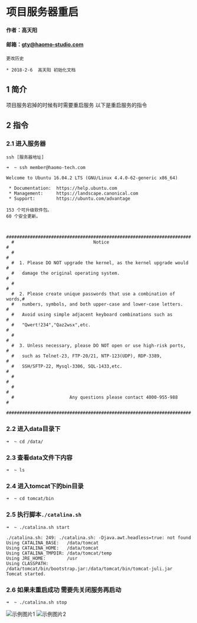 # 项目服务器重启

#### 作者：高天阳
#### 邮箱：gty@haomo-studio.com

```
更改历史

* 2018-2-6  高天阳	初始化文档

```
## 1 简介

项目服务宕掉的时候有时需要重启服务 以下是重启服务的指令

## 2 指令

### 2.1 进入服务器

```angular2html
ssh [服务器地址]
```

```angular2html
➜  ~ ssh member@haomo-tech.com
```

```angular2html
Welcome to Ubuntu 16.04.2 LTS (GNU/Linux 4.4.0-62-generic x86_64)

 * Documentation:  https://help.ubuntu.com
 * Management:     https://landscape.canonical.com
 * Support:        https://ubuntu.com/advantage

153 个可升级软件包。
60 个安全更新。


  ######################################################################
  #                              Notice                                #
  #                                                                    #
  #  1. Please DO NOT upgrade the kernel, as the kernel upgrade would  #
  #   damage the original operating system.                            #
  #                                                                    #
  #  2. Please create unique passwords that use a combination of words,#
  #   numbers, symbols, and both upper-case and lower-case letters.    #
  #   Avoid using simple adjacent keyboard combinations such as        # 
  #   "Qwert!234","Qaz2wsx",etc.                                       #
  #                                                                    #
  #  3. Unless necessary, please DO NOT open or use high-risk ports,   #
  #   such as Telnet-23, FTP-20/21, NTP-123(UDP), RDP-3389,            #
  #   SSH/SFTP-22, Mysql-3306, SQL-1433,etc.                           #
  #                                                                    #
  #                                                                    #
  #                     Any questions please contact 4000-955-988      #
  ######################################################################
```

### 2.2 进入data目录下

```angular2html
➜  ~ cd /data/
```

### 2.3 查看data文件下内容

```angular2html
➜  ~ ls
```

### 2.4 进入tomcat下的bin目录

```angular2html
➜  ~ cd tomcat/bin
```

### 2.5 执行脚本`./catalina.sh`

```angular2html
➜  ~ ./catalina.sh start
```

```angular2html
./catalina.sh: 249: ./catalina.sh: -Djava.awt.headless=true: not found
Using CATALINA_BASE:   /data/tomcat
Using CATALINA_HOME:   /data/tomcat
Using CATALINA_TMPDIR: /data/tomcat/temp
Using JRE_HOME:        /usr
Using CLASSPATH:       /data/tomcat/bin/bootstrap.jar:/data/tomcat/bin/tomcat-juli.jar
Tomcat started.
```
### 2.6 如果未重启成功 需要先关闭服务再启动

```angular2html
➜  ~ ./catalina.sh stop
```

![示例图片1](../../assets/serverReboot1.jpeg "示例图片1")
![示例图片2](../../assets/serverReboot2.jpeg "示例图片2")